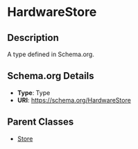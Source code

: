 # HardwareStore

## Description
A type defined in Schema.org.

## Schema.org Details
- **Type**: Type
- **URI**: https://schema.org/HardwareStore

## Parent Classes
- [Store](../Store.md)

